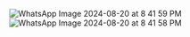 ![WhatsApp Image 2024-08-20 at 8 41 59 PM](https://github.com/user-attachments/assets/d4da562e-3df3-4852-a9b4-b7243ed8e880)
![WhatsApp Image 2024-08-20 at 8 41 58 PM](https://github.com/user-attachments/assets/4ef70edb-a535-4507-85d0-54ff3a993e93)
